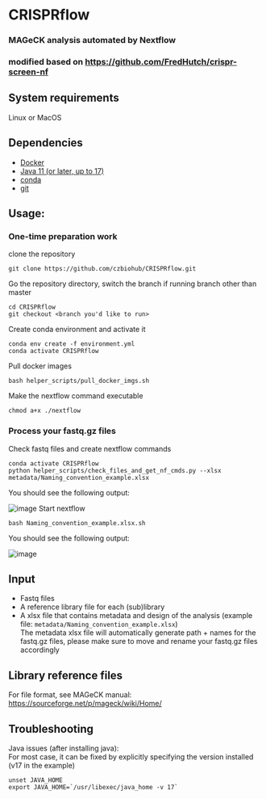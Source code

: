 # CRISPRflow
### MAGeCK analysis automated by Nextflow
### modified based on https://github.com/FredHutch/crispr-screen-nf

## System requirements
Linux or MacOS

## Dependencies
- [Docker](https://docs.docker.com/get-docker/)
- [Java 11 (or later, up to 17)](https://www.oracle.com/java/technologies/downloads/)
- [conda](https://conda.io/projects/conda/en/latest/user-guide/install/index.html)
- [git](https://git-scm.com/book/en/v2/Getting-Started-Installing-Git)

## Usage: 

### One-time preparation work
clone the repository
```
git clone https://github.com/czbiohub/CRISPRflow.git
```
Go the repository directory, switch the branch if running branch other than master
```
cd CRISPRflow
git checkout <branch you'd like to run>
```
Create conda environment and activate it
```
conda env create -f environment.yml
conda activate CRISPRflow
```
Pull docker images
```
bash helper_scripts/pull_docker_imgs.sh 
```
Make the nextflow command executable
```
chmod a+x ./nextflow
```  
  
### Process your fastq.gz files 
Check fastq files and create nextflow commands
```
conda activate CRISPRflow
python helper_scripts/check_files_and_get_nf_cmds.py --xlsx metadata/Naming_convention_example.xlsx
```
You should see the following output:  

![image](https://user-images.githubusercontent.com/4129442/213024350-f88a960b-3cfa-4601-acf8-3b51ffe9cfad.png)
Start nextflow  
```
bash Naming_convention_example.xlsx.sh
```
You should see the following output:  

![image](https://user-images.githubusercontent.com/4129442/213024291-3322c1b3-a8cf-4a02-bbce-5b286aa5124f.png)


## Input
- Fastq files
- A reference library file for each (sub)library
- A xlsx file that contains metadata and design of the analysis (example file: `metadata/Naming_convention_example.xlsx`)  
  The metadata xlsx file will automatically generate path + names for the fastq.gz files, please make sure to move and rename your fastq.gz files accordingly
  
## Library reference files
For file format, see MAGeCK manual: https://sourceforge.net/p/mageck/wiki/Home/  

## Troubleshooting
Java issues (after installing java):  
For most case, it can be fixed by explicitly specifying the version installed (v17 in the example)
```
unset JAVA_HOME
export JAVA_HOME=`/usr/libexec/java_home -v 17`
```
